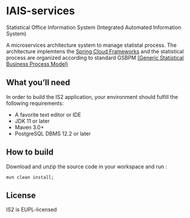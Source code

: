 # IAIS-services

Statistical Office Information System (Integrated Automated Information System)

A microservices architecture system to manage statistal process.
The architecture implemtens the [Spring Cloud Frameworks](https://spring.io/microservices) and the statistical process are organized according to standard GSBPM [(Generic Statistical Business Process Model)](https://statswiki.unece.org/display/GSBPM)

## What you’ll need
In order to build the IS2 application, your environment should fulfill the following requirements:

* A favorite text editor or IDE
* JDK 11 or later
* Maven 3.0+
* PostgreSQL DBMS 12.2 or later



## How to build
Download and unzip the source code in your workspace and run :
```
mvn clean install;
```
 

## License
IS2 is EUPL-licensed
